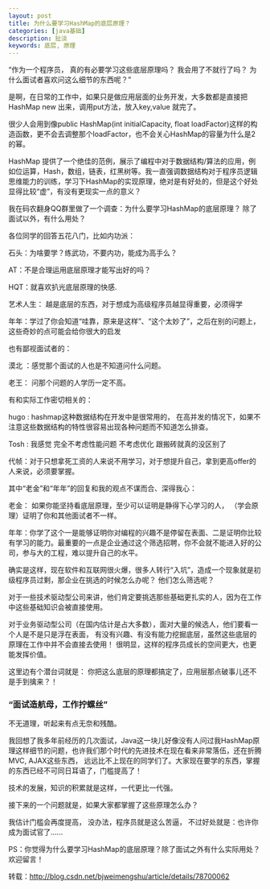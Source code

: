 ```yaml
---
layout: post
title: 为什么要学习HashMap的底层原理？
categories: [java基础]
description: 扯淡
keywords: 底层, 原理
---
```

“作为一个程序员， 真的有必要学习这些底层原理吗？ 我会用了不就行了吗？ 为什么面试者喜欢问这么细节的东西呢？”


是啊，在日常的工作中，如果只是做应用层面的业务开发，大多数都是直接把HashMap new 出来，调用put方法，放入key,value 就完了。 


很少人会用到像public HashMap(int initialCapacity, float loadFactor)这样的构造函数，更不会去调整那个loadFactor，也不会关心HashMap的容量为什么是2的幂。


HashMap 提供了一个绝佳的范例，展示了编程中对于数据结构/算法的应用，例如位运算，Hash，数组，链表，红黑树等。我一直强调数据结构对于程序员逻辑思维能力的训练，学习下HashMap的实现原理，绝对是有好处的，但是这个好处显得比较“虚”，有没有更现实一点的意义？ 


我在码农翻身QQ群里做了一个调查：为什么要学习HashMap的底层原理？ 除了面试以外，有什么用处？


各位同学的回答五花八门，比如内功派：


石头：为啥要学？练武功，不要内功，能成为高手么？

AT：不是合理运用底层原理才能写出好的吗？

HQT：就喜欢扒光底层原理的快感.

艺术人生： 越是底层的东西，对于想成为高级程序员越显得重要，必须得学

年年：学过了你会知道“哇靠，原来是这样”、“这个太妙了”，之后在别的问题上，这些奇妙的点可能会给你很大的启发


也有鄙视面试者的：

漠北 ：感觉那个面试的人也是不知道问什么问题。

老王： 问那个问题的人学历一定不高。


有和实际工作密切相关的：

hugo : hashmap这种数据结构在开发中是很常用的， 在高并发的情况下，如果不注意这些数据结构的特性很容易出现各种问题而不知道怎么排查。

Tosh : 我感觉 完全不考虑性能问题 不考虑优化 跟搬砖就真的没区别了

代帧：对于只想拿死工资的人来说不用学习，对于想提升自己，拿到更高offer的人来说，必须要掌握。


其中“老金”和“年年”的回复和我的观点不谋而合、深得我心：

老金： 如果你能坚持看底层原理，至少可以证明是静得下心学习的人， （学会原理）证明了你和其他面试者不一样。


年年：你学了这个一是能够证明你对编程的兴趣不是停留在表面、二是证明你比较有学习的能力。最重要的一点是企业通过这个筛选招聘，你不会就不能进入好的公司，参与大的工程，难以提升自己的水平。


确实是这样，现在软件和互联网很火爆，很多人转行“入坑”，造成一个现象就是初级程序员过剩，那企业在挑选的时候怎么办呢？ 他们怎么筛选呢？ 


对于一些技术驱动型公司来讲，他们肯定要挑选那些基础更扎实的人，因为在工作中这些基础知识会被直接使用。


对于业务驱动型公司（在国内估计是占大多数），面对大量的候选人，他们要看一个人是不是只是浮在表面， 有没有兴趣、有没有能力挖掘底层，虽然这些底层的原理在工作中并不会直接去使用！ 很明显，这样的程序员成长的空间更大，也更能发挥价值。


这里边有个潜台词就是： 你把这么底层的原理都搞定了，应用层那点破事儿还不是手到擒来？！


### “面试造航母，工作拧螺丝” 
不无道理，听起来有点无奈和残酷。


我回想了我多年前经历的几次面试，Java这一块儿好像没有人问过我HashMap原理这样细节的问题，也许我们那个时代的先进技术在现在看来非常落伍，还在折腾MVC, AJAX这些东西， 远远比不上现在的同学们了。大家现在要学的东西，掌握的东西已经不可同日耳语了，门槛提高了！


技术的发展，知识的积累就是这样，一代更比一代强。


接下来的一个问题就是，如果大家都掌握了这些原理怎么办？  


我估计门槛会再度提高， 没办法，程序员就是这么苦逼， 不过好处就是：也许你成为面试官了......


PS：你觉得为什么要学习HashMap的底层原理？除了面试之外有什么实际用处？ 欢迎留言！

转载：http://blog.csdn.net/bjweimengshu/article/details/78700062

